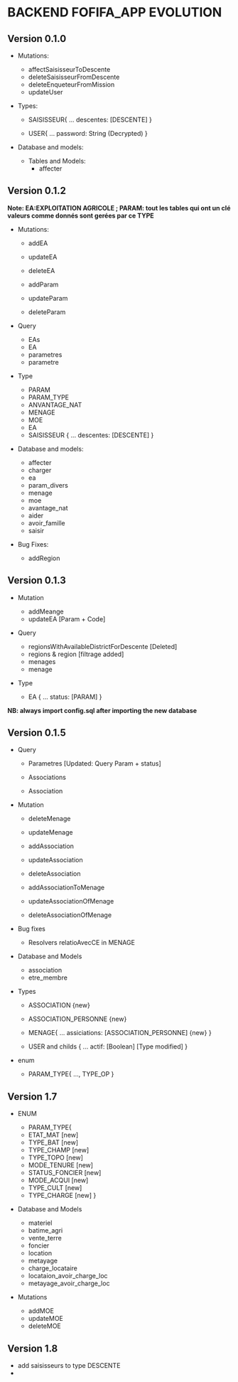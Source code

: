 # BACKEND FOFIFA_APP EVOLUTION

## Version 0.1.0

* Mutations:
  * affectSaisisseurToDescente
  * deleteSaisisseurFromDescente
  * deleteEnqueteurFromMission
  * updateUser

* Types:
  * SAISISSEUR{
    ...
descentes: [DESCENTE] 
}

  * USER{
    ...
password: String (Decrypted)
}

* Database and models:
  * Tables and Models:
    * affecter


## Version 0.1.2

**Note: EA:EXPLOITATION AGRICOLE ; PARAM: tout les tables qui ont un clé valeurs comme donnés sont gerées par ce TYPE**

* Mutations:
  * addEA
  * updateEA
  * deleteEA

  * addParam
  * updateParam
  * deleteParam

* Query
  * EAs
  * EA
  * parametres
  * parametre

* Type
  * PARAM
  * PARAM_TYPE
  * ANVANTAGE_NAT
  * MENAGE
  * MOE
  * EA
  * SAISISSEUR {
    ...
     descentes: [DESCENTE]
  }
  
* Database and models:
  * affecter
  * charger
  * ea
  * param_divers
  * menage
  * moe
  * avantage_nat
  * aider
  * avoir_famille
  * saisir

* Bug Fixes:
  * addRegion


## Version 0.1.3

* Mutation
  * addMeange
  * updateEA [Param + Code]

* Query
  * regionsWithAvailableDistrictForDescente [Deleted]
  * regions & region [filtrage added]
  * menages
  * menage

* Type
  * EA {
    ...
    status: [PARAM]
  }

**NB: always import config.sql after importing the new database**


## Version 0.1.5

* Query

  * Parametres [Updated: Query Param + status]

  * Associations
  * Association

* Mutation
  
  * deleteMenage
  * updateMenage
  
  * addAssociation
  * updateAssociation
  * deleteAssociation

  * addAssociationToMenage
  * updateAssociationOfMenage
  * deleteAssociationOfMenage

* Bug fixes

  * Resolvers relatioAvecCE in  MENAGE

* Database and Models

  * association
  * etre_membre

* Types

  * ASSOCIATION {new}
  * ASSOCIATION_PERSONNE {new}
  * MENAGE{
    ...
     assiciations: [ASSOCIATION_PERSONNE] {new}
  }

  * USER and childs {
    ...
    actif: [Boolean] [Type modified]
  }

* enum
  * PARAM_TYPE{
    ...,
    TYPE_OP
  }

## Version 1.7

  * ENUM

    * PARAM_TYPE{
    * ETAT_MAT [new]
    * TYPE_BAT [new]
    * TYPE_CHAMP [new]
    * TYPE_TOPO [new]
    * MODE_TENURE [new]
    * STATUS_FONCIER [new]
    * MODE_ACQUI [new]
    * TYPE_CULT [new]
    * TYPE_CHARGE [new]
    }
  
  * Database and Models
    * materiel
    * batime_agri
    * vente_terre
    * foncier
    * location
    * metayage
    * charge_locataire
    * locataion_avoir_charge_loc
    * metayage_avoir_charge_loc
  
  * Mutations
    * addMOE
    * updateMOE
    * deleteMOE


## Version 1.8
  * add saisisseurs to type DESCENTE
  * 